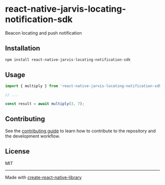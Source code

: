 # react-native-jarvis-locating-notification-sdk

Beacon locating and push notification

## Installation

```sh
npm install react-native-jarvis-locating-notification-sdk
```

## Usage

```js
import { multiply } from 'react-native-jarvis-locating-notification-sdk';

// ...

const result = await multiply(3, 7);
```

## Contributing

See the [contributing guide](CONTRIBUTING.md) to learn how to contribute to the repository and the development workflow.

## License

MIT

---

Made with [create-react-native-library](https://github.com/callstack/react-native-builder-bob)
